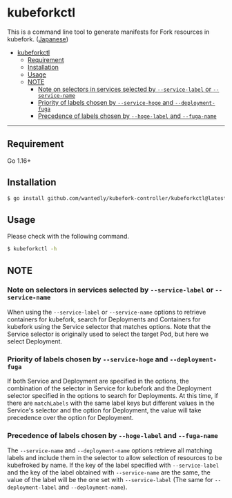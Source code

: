 # kubeforkctl

This is a command line tool to generate manifests for Fork resources in kubefork.
([Japanese](../docs/kubeforkctl-doc-ja.md))

- [kubeforkctl](#kubeforkctl)
  - [Requirement](#requirement)
  - [Installation](#installation)
  - [Usage](#usage)
  - [NOTE](#note)
    - [Note on selectors in services selected by `--service-label` or `--service-name`](#note-on-selectors-in-services-selected-by---service-label-or---service-name)
    - [Priority of labels chosen by `--service-hoge` and `--deployment-fuga`](#priority-of-labels-chosen-by---service-hoge-and---deployment-fuga)
    - [Precedence of labels chosen by `--hoge-label` and `--fuga-name`](#precedence-of-labels-chosen-by---hoge-label-and---fuga-name)

---

## Requirement

Go 1.16+

## Installation

```sh
$ go install github.com/wantedly/kubefork-controller/kubeforkctl@latest
```

## Usage

Please check with the following command.

```sh
$ kubeforkctl -h
```

## NOTE

### Note on selectors in services selected by `--service-label` or `--service-name`

When using the `--service-label` or `--service-name` options to retrieve containers for kubefork, search for Deployments and Containers for kubefork using the Service selector that matches options. Note that the Service selector is originally used to select the target Pod, but here we select Deployment.

### Priority of labels chosen by `--service-hoge` and `--deployment-fuga`

If both Service and Deployment are specified in the options, the combination of the selector in Service for kubefork and the Deployment selector specified in the options to search for Deployments. At this time, if there are `matchLabels` with the same label keys but different values in the Service's selector and the option for Deployment, the value will take precedence over the option for Deployment.

### Precedence of labels chosen by `--hoge-label` and `--fuga-name`

The `--service-name` and `--deployment-name` options retrieve all matching labels and include them in the selector to allow selection of resources to be kubefroked by name. If the key of the label specified with `--service-label` and the key of the label obtained with `--service-name` are the same, the value of the label will be the one set with `--service-label` (The same for `--deployment-label` and `--deployment-name`).
